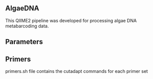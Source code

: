 ## AlgaeDNA
This QIIME2 pipeline was developed for processing algae DNA metabarcoding data.  

## Parameters

## Primers
primers.sh file contains the cutadapt commands for each primer set
